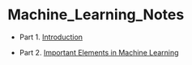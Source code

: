 # Machine_Learning_Notes

* Part 1. [Introduction](https://github.com/RussellXing/Machine_Learning_Notes/blob/master/01_Introduction.md)

* Part 2. [Important Elements in Machine Learning](https://github.com/RussellXing/Machine_Learning_Notes/blob/master/02_Important_elements_in_machine_learning.md)
